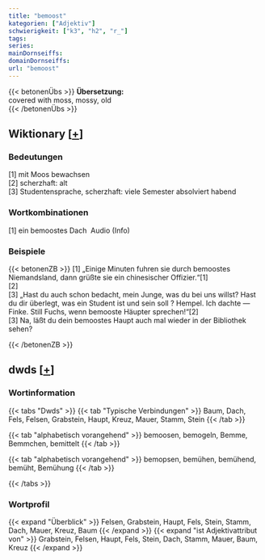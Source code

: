 ```yaml
---
title: "bemoost"
kategorien: ["Adjektiv"]
schwierigkeit: ["k3", "h2", "r_"]
tags:
series:
mainDornseiffs:
domainDornseiffs:
url: "bemoost"
---
```


{{< betonenÜbs >}}
**Übersetzung:**  
covered with moss, mossy, old  
{{< /betonenÜbs >}}

## Wiktionary [[+](https://de.wiktionary.org/wiki/bemoost)]

### Bedeutungen
[1] mit Moos bewachsen  
[2] scherzhaft: alt  
[3] Studentensprache, scherzhaft: viele Semester absolviert habend  

### Wortkombinationen
[1] ein bemoostes Dach  Audio (Info)  

### Beispiele
{{< betonenZB >}}
[1] „Einige Minuten fuhren sie durch bemoostes Niemandsland, dann grüßte sie ein chinesischer Offizier.“[1]  
[2]  
[3] „Hast du auch schon bedacht, mein Junge, was du bei uns willst? Hast du dir überlegt, was ein Student ist und sein soll ? Hempel. Ich dachte — Finke. Still Fuchs, wenn bemooste Häupter sprechen!“[2]  
[3] Na, läßt du dein bemoostes Haupt auch mal wieder in der Bibliothek sehen?  

{{< /betonenZB >}}


## dwds [[+](https://www.dwds.de/wb/bemoost)]

### Wortinformation
{{< tabs "Dwds" >}}
{{< tab "Typische Verbindungen" >}}
Baum, Dach, Fels, Felsen, Grabstein, Haupt, Kreuz, Mauer, Stamm, Stein
{{< /tab >}}

{{< tab "alphabetisch vorangehend" >}}
bemoosen, bemogeln, Bemme, Bemmchen, bemittelt
{{< /tab >}}

{{< tab "alphabetisch vorangehend" >}}
bemopsen, bemühen, bemühend, bemüht, Bemühung
{{< /tab >}}

{{< /tabs >}}

### Wortprofil
{{< expand "Überblick" >}} Felsen, Grabstein, Haupt, Fels, Stein, Stamm, Dach, Mauer, Kreuz, Baum {{< /expand >}}
{{< expand "ist Adjektivattribut von" >}} Grabstein, Felsen, Haupt, Fels, Stein, Dach, Stamm, Mauer, Baum, Kreuz {{< /expand >}}

